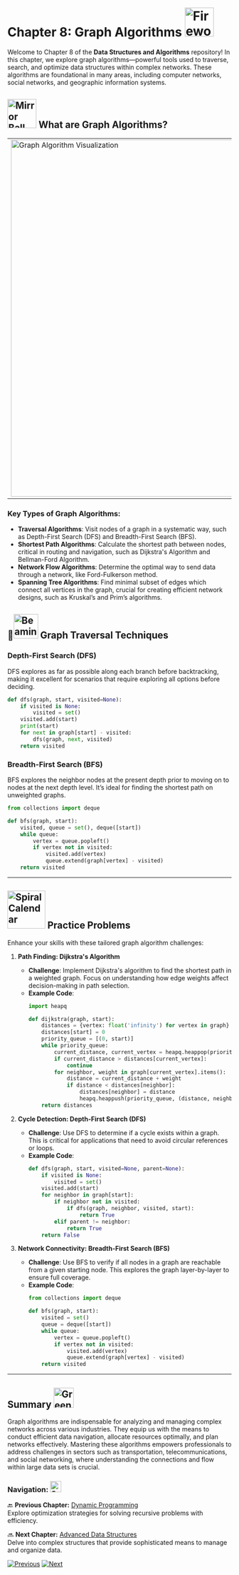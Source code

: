 # Chapter 8: Graph Algorithms <img src="https://raw.githubusercontent.com/Tarikul-Islam-Anik/Animated-Fluent-Emojis/master/Emojis/Activities/Fireworks.png" alt="Fireworks" width="65" height="65" />

Welcome to Chapter 8 of the **Data Structures and Algorithms** repository! In this chapter, we explore graph algorithms—powerful tools used to traverse, search, and optimize data structures within complex networks. These algorithms are foundational in many areas, including computer networks, social networks, and geographic information systems.

## <img src="https://raw.githubusercontent.com/Tarikul-Islam-Anik/Animated-Fluent-Emojis/master/Emojis/Objects/Mirror%20Ball.png" alt="Mirror Ball" width="65" height="65" /> What are Graph Algorithms?

<table>
  <tr>
    <td style="vertical-align: top;">
      <img src="https://github.com/user-attachments/assets/b4108803-d354-431e-a0b4-4606ef20c438" alt="Graph Algorithm Visualization" style="width:800px;">
    </td>
    <td style="vertical-align: top; padding-left: 20px;">
      Graph algorithms are procedures where the input is a graph or directed graph, and the output could be a numerical value, a path, or another graph. These algorithms aim to solve specific problems related to navigating and organizing interconnected data.
    </td>
  </tr>
</table>


### Key Types of Graph Algorithms:
- **Traversal Algorithms**: Visit nodes of a graph in a systematic way, such as Depth-First Search (DFS) and Breadth-First Search (BFS).
- **Shortest Path Algorithms**: Calculate the shortest path between nodes, critical in routing and navigation, such as Dijkstra's Algorithm and Bellman-Ford Algorithm.
- **Network Flow Algorithms**: Determine the optimal way to send data through a network, like Ford-Fulkerson method.
- **Spanning Tree Algorithms**: Find minimal subset of edges which connect all vertices in the graph, crucial for creating efficient network designs, such as Kruskal’s and Prim’s algorithms.

## 🔄<img src="https://raw.githubusercontent.com/Tarikul-Islam-Anik/Animated-Fluent-Emojis/master/Emojis/Smilies/Beaming%20Face%20with%20Smiling%20Eyes.png" alt="Beaming Face with Smiling Eyes" width="55" height="55" /> Graph Traversal Techniques

### Depth-First Search (DFS)
DFS explores as far as possible along each branch before backtracking, making it excellent for scenarios that require exploring all options before deciding.

```python
def dfs(graph, start, visited=None):
    if visited is None:
        visited = set()
    visited.add(start)
    print(start)
    for next in graph[start] - visited:
        dfs(graph, next, visited)
    return visited
```
### Breadth-First Search (BFS)
BFS explores the neighbor nodes at the present depth prior to moving on to nodes at the next depth level. It’s ideal for finding the shortest path on unweighted graphs.
```python
from collections import deque

def bfs(graph, start):
    visited, queue = set(), deque([start])
    while queue:
        vertex = queue.popleft()
        if vertex not in visited:
            visited.add(vertex)
            queue.extend(graph[vertex] - visited)
    return visited
```
---

## <img src="https://raw.githubusercontent.com/Tarikul-Islam-Anik/Animated-Fluent-Emojis/master/Emojis/Objects/Spiral%20Calendar.png" alt="Spiral Calendar" width="85" height="85" /> Practice Problems

Enhance your skills with these tailored graph algorithm challenges:

1. **Path Finding: Dijkstra's Algorithm**
   - **Challenge**: Implement Dijkstra's algorithm to find the shortest path in a weighted graph. Focus on understanding how edge weights affect decision-making in path selection.
   - **Example Code**:
     ```python
     import heapq

     def dijkstra(graph, start):
         distances = {vertex: float('infinity') for vertex in graph}
         distances[start] = 0
         priority_queue = [(0, start)]
         while priority_queue:
             current_distance, current_vertex = heapq.heappop(priority_queue)
             if current_distance > distances[current_vertex]:
                 continue
             for neighbor, weight in graph[current_vertex].items():
                 distance = current_distance + weight
                 if distance < distances[neighbor]:
                     distances[neighbor] = distance
                     heapq.heappush(priority_queue, (distance, neighbor))
         return distances
     ```

2. **Cycle Detection: Depth-First Search (DFS)**
   - **Challenge**: Use DFS to determine if a cycle exists within a graph. This is critical for applications that need to avoid circular references or loops.
   - **Example Code**:
     ```python
     def dfs(graph, start, visited=None, parent=None):
         if visited is None:
             visited = set()
         visited.add(start)
         for neighbor in graph[start]:
             if neighbor not in visited:
                 if dfs(graph, neighbor, visited, start):
                     return True
             elif parent != neighbor:
                 return True
         return False
     ```

3. **Network Connectivity: Breadth-First Search (BFS)**
   - **Challenge**: Use BFS to verify if all nodes in a graph are reachable from a given starting node. This explores the graph layer-by-layer to ensure full coverage.
   - **Example Code**:
     ```python
     from collections import deque

     def bfs(graph, start):
         visited = set()
         queue = deque([start])
         while queue:
             vertex = queue.popleft()
             if vertex not in visited:
                 visited.add(vertex)
                 queue.extend(graph[vertex] - visited)
         return visited
     ```

---
## Summary <img src="https://raw.githubusercontent.com/Tarikul-Islam-Anik/Animated-Fluent-Emojis/master/Emojis/Objects/Green%20Book.png" alt="Green Book" width="45" height="45" />

Graph algorithms are indispensable for analyzing and managing complex networks across various industries. They equip us with the means to conduct efficient data navigation, allocate resources optimally, and plan networks effectively. Mastering these algorithms empowers professionals to address challenges in sectors such as transportation, telecommunications, and social networking, where understanding the connections and flow within large data sets is crucial.

### **Navigation:** <img src="https://raw.githubusercontent.com/Tarikul-Islam-Anik/Animated-Fluent-Emojis/master/Emojis/Smilies/Cat%20with%20Wry%20Smile.png" alt="Cat with Wry Smile" width="25" height="25" />

🔙 **Previous Chapter:** [Dynamic Programming](chapter-7-dynamic-programming.md)  
Explore optimization strategies for solving recursive problems with efficiency.

🔜 **Next Chapter:** [Advanced Data Structures](chapter-9-advanced-data-structures.md)  
Delve into complex structures that provide sophisticated means to manage and organize data.

[![Previous](https://img.shields.io/badge/Previous-Dynamic_Programming-blue?style=for-the-badge)](chapter-7-dynamic-programming.md)
[![Next](https://img.shields.io/badge/Next-Advanced_Data_Structures-green?style=for-the-badge)](chapter-9-advanced-data-structures.md)

